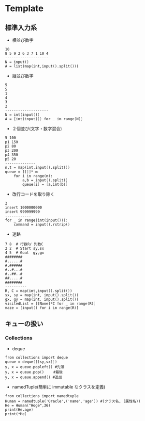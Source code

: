 # Template
## 標準入力系
- 横並び数字
```:python
10
8 5 9 2 6 3 7 1 10 4
--------------------
N = input()
A = list(map(int,input().split())) 
```

- 縦並び数字
```:python
5 
5
1
4
3
2
--------------------
N = int(input())
A = [int(input()) for _ in range(N)]
```

- ２個並び(文字・数字混合)
```:python
5 100
p1 150
p2 80
p3 200
p4 350
p5 20
--------------
n,t = map(int,input().split())
queue = [[]]* m
    for i in range(n):
        a,b = input().split()
        queue[i] = [a,int(b)]
```

- 改行コードを取り除く
```:python
2 
insert 1000000000
insert 999999999
------------
for _ in range(int(input())):
    command = input().rstrip()
```

- 迷路
```:python
7 8  # 行数R/ 列数C
2 2  # Start sy,sx
4 5  # Goal  gy,gx
########
#......#
#.######
#..#...#
#..##..#
##.....#
########
----------
R, C = map(int,input().split())
sx, sy = map(int, input().split())
gx, gy = map(int, input().split())
visitedList = [[None]*C for _ in range(R)]
maze = [input() for i in range(R)]
```

## キューの扱い
### Collections
- deque
```:python
from collections import deque
queue = deque([[sy,sx]])
y, x = queue.popleft() #先頭
y, x = queue.pop() 　　#最後
y, x = queue.append() #追加
```

- namedTuple(簡単に immutable なクラスを定義)
```:python
from collections import namedtuple
Human = namedtuple('Oracle',('name','age')) #(クラス名, (属性名))
He = Human("Hoge",36)
print(He.age)
print(*He)
```

